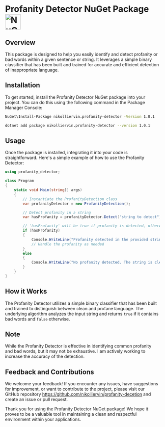# Profanity Detector NuGet Package <img src="https://github.com/nikolliervin/profanity-decetion/assets/45341025/5346663e-0a3f-4960-b2d6-e6663369dd0a" alt="NuGet Logo" width="50" height="50">


## Overview

This package is designed to help you easily identify and detect profanity or bad words within a given sentence or string. It leverages a simple binary classifier that has been built and trained for accurate and efficient detection of inappropriate language.

## Installation

To get started, install the Profanity Detector NuGet package into your project. You can do this using the following command in the Package Manager Console:

```bash
NuGet\Install-Package nikolliervin.profanity-detector -Version 1.0.1
```
```bash
dotnet add package nikolliervin.profanity-detector --version 1.0.1
```


## Usage

Once the package is installed, integrating it into your code is straightforward. Here's a simple example of how to use the Profanity Detector:

```csharp
using profanity_detector;

class Program
{
    static void Main(string[] args)
    {
        // Instantiate the ProfanityDetection class
        var profanityDetector = new ProfanityDetection();

        // Detect profanity in a string
        var hasProfanity = profanityDetector.Detect("string to detect");

        // 'hasProfanity' will be true if profanity is detected, otherwise false
        if (hasProfanity)
        {
            Console.WriteLine("Profanity detected in the provided string!");
            // Handle the profanity as needed
        }
        else
        {
            Console.WriteLine("No profanity detected. The string is clean!");
        }
    }
}


```
## How it Works

The Profanity Detector utilizes a simple binary classifier that has been built and trained to distinguish between clean and profane language. The underlying algorithm analyzes the input string and returns `true` if it contains bad words and `false` otherwise.

## Note

While the Profanity Detector is effective in identifying common profanity and bad words, but it may not be exhaustive. I am actively working to increase the accuracy of the detection.

## Feedback and Contributions

We welcome your feedback! If you encounter any issues, have suggestions for improvement, or want to contribute to the project, please visit our GitHub repository https://github.com/nikolliervin/profanity-decetion and create an issue or pull request.

Thank you for using the Profanity Detector NuGet package! We hope it proves to be a valuable tool in maintaining a clean and respectful environment within your applications.
